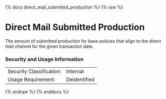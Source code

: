 {% docs direct_mail_submitted_production %}
{% raw %}

# Direct Mail Submitted Production
The amount of submitted production for base policies that align to the direct mail channel for the given transaction date.


### Security and Usage Information
|     |     |
| --- | --- |
|Security Classification:  |Internal|
|Usage Requirement:        |Deidentified|

{% endraw %}
{% enddocs %}